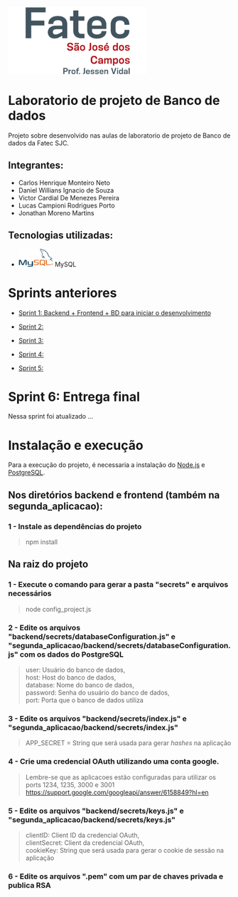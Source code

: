<img src="image/logo_fatecsjc.png" height=150px>

# Laboratorio de projeto de Banco de dados
Projeto sobre desenvolvido nas aulas de laboratorio de projeto de Banco de dados da Fatec SJC.

## Integrantes: 
- Carlos Henrique Monteiro Neto
- Daniel Willians Ignacio de Souza
- Victor Cardial De Menezes Pereira
- Lucas Campioni Rodrigues Porto
- Jonathan Moreno Martins

## Tecnologias utilizadas:
- [<img src="image\mysql.png" height=40px>](https://www.mysql.com//) MySQL

# Sprints anteriores
- [Sprint 1: Backend + Frontend + BD para iniciar o desenvolvimento](https://github.com/JohnnyHTK/projetoweb)

- [Sprint 2: ]()

- [Sprint 3: ]()

- [Sprint 4: ]()

- [Sprint 5: ]()

# Sprint 6: Entrega final
Nessa sprint foi atualizado ...

# Instalação e execução
Para a execução do projeto, é necessaria a instalação do [Node.js](#tecnologias-utilizadas) e [PostgreSQL](#tecnologias-utilizadas).
## Nos diretórios backend e frontend (também na segunda_aplicacao):
### 1 - Instale as dependências do projeto
> npm install
## Na raiz do projeto
### 1 - Execute o comando para gerar a pasta "secrets" e arquivos necessários
> node config_project.js
### 2 - Edite os arquivos "backend/secrets/databaseConfiguration.js" e "segunda_aplicacao/backend/secrets/databaseConfiguration.js" com os dados do PostgreSQL
> user: Usuário do banco de dados,\
> host: Host do banco de dados,\
> database: Nome do banco de dados,\
> password: Senha do usuário do banco de dados,\
> port: Porta que o banco de dados utiliza
### 3 - Edite os arquivos "backend/secrets/index.js" e "segunda_aplicacao/backend/secrets/index.js"
> APP_SECRET = String que será usada para gerar *hashes* na aplicação
### 4 - Crie uma credencial OAuth utilizando uma conta google.
> Lembre-se que as aplicacoes estão configuradas para utilizar os ports 1234, 1235, 3000 e 3001
> https://support.google.com/googleapi/answer/6158849?hl=en
### 5 - Edite os arquivos "backend/secrets/keys.js" e "segunda_aplicacao/backend/secrets/keys.js"
> clientID: Client ID da credencial OAuth,\
> clientSecret: Client  da credencial OAuth,\
> cookieKey: String que será usada para gerar o cookie de sessão na aplicação
### 6 - Edite os arquivos ".pem" com um par de chaves privada e publica RSA